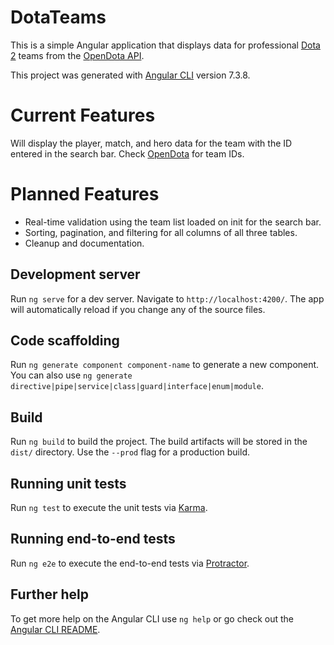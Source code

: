 # DotaTeams

This is a simple Angular application that displays data for professional [Dota 2](http://dota2.com/) teams from the [OpenDota API](https://docs.opendota.com/).

This project was generated with [Angular CLI](https://github.com/angular/angular-cli) version 7.3.8.

# Current Features

Will display the player, match, and hero data for the team with the ID entered in the search bar. Check [OpenDota](https://www.opendota.com/) for team IDs. 

# Planned Features

- Real-time validation using the team list loaded on init for the search bar.
- Sorting, pagination, and filtering for all columns of all three tables.  
- Cleanup and documentation. 

## Development server

Run `ng serve` for a dev server. Navigate to `http://localhost:4200/`. The app will automatically reload if you change any of the source files.

## Code scaffolding

Run `ng generate component component-name` to generate a new component. You can also use `ng generate directive|pipe|service|class|guard|interface|enum|module`.

## Build

Run `ng build` to build the project. The build artifacts will be stored in the `dist/` directory. Use the `--prod` flag for a production build.

## Running unit tests

Run `ng test` to execute the unit tests via [Karma](https://karma-runner.github.io).

## Running end-to-end tests

Run `ng e2e` to execute the end-to-end tests via [Protractor](http://www.protractortest.org/).

## Further help

To get more help on the Angular CLI use `ng help` or go check out the [Angular CLI README](https://github.com/angular/angular-cli/blob/master/README.md).
